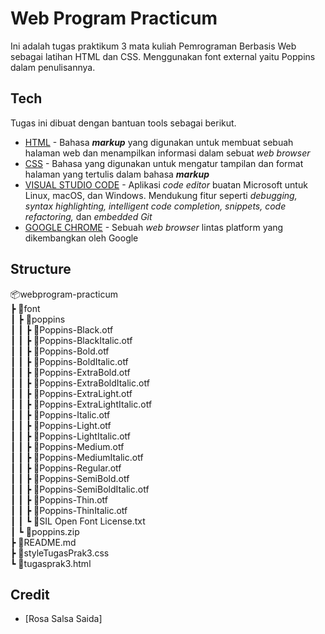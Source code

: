 # Web Program Practicum

Ini adalah tugas praktikum 3 mata kuliah Pemrograman Berbasis Web sebagai latihan HTML dan CSS. Menggunakan font external yaitu Poppins dalam penulisannya.

## Tech

Tugas ini dibuat dengan bantuan tools sebagai berikut.
- [HTML](https://developer.mozilla.org/en-US/docs/Web/HTML) - Bahasa ***markup*** yang digunakan untuk membuat sebuah halaman web dan menampilkan informasi dalam sebuat *web browser*
- [CSS](https://developer.mozilla.org/en-US/docs/Web/CSS) - Bahasa yang digunakan untuk mengatur tampilan dan format halaman yang tertulis dalam bahasa ***markup***
- [VISUAL STUDIO CODE](https://code.visualstudio.com/) - Aplikasi *code editor* buatan Microsoft untuk Linux, macOS, dan Windows. Mendukung fitur seperti *debugging, syntax highlighting, intelligent code completion, snippets, code refactoring,* dan *embedded Git*
- [GOOGLE CHROME](https://www.google.com/chrome/) - Sebuah *web browser* lintas platform yang dikembangkan oleh Google

## Structure

📦webprogram-practicum  
 ┣ 📂font  
 ┃ ┣ 📂poppins  
 ┃ ┃ ┣ 📜Poppins-Black.otf  
 ┃ ┃ ┣ 📜Poppins-BlackItalic.otf  
 ┃ ┃ ┣ 📜Poppins-Bold.otf  
 ┃ ┃ ┣ 📜Poppins-BoldItalic.otf  
 ┃ ┃ ┣ 📜Poppins-ExtraBold.otf  
 ┃ ┃ ┣ 📜Poppins-ExtraBoldItalic.otf  
 ┃ ┃ ┣ 📜Poppins-ExtraLight.otf  
 ┃ ┃ ┣ 📜Poppins-ExtraLightItalic.otf  
 ┃ ┃ ┣ 📜Poppins-Italic.otf  
 ┃ ┃ ┣ 📜Poppins-Light.otf  
 ┃ ┃ ┣ 📜Poppins-LightItalic.otf  
 ┃ ┃ ┣ 📜Poppins-Medium.otf  
 ┃ ┃ ┣ 📜Poppins-MediumItalic.otf  
 ┃ ┃ ┣ 📜Poppins-Regular.otf  
 ┃ ┃ ┣ 📜Poppins-SemiBold.otf  
 ┃ ┃ ┣ 📜Poppins-SemiBoldItalic.otf  
 ┃ ┃ ┣ 📜Poppins-Thin.otf  
 ┃ ┃ ┣ 📜Poppins-ThinItalic.otf  
 ┃ ┃ ┗ 📜SIL Open Font License.txt  
 ┃ ┗ 📜poppins.zip  
 ┣ 📜README.md  
 ┣ 📜styleTugasPrak3.css  
 ┗ 📜tugasprak3.html

## Credit

- [Rosa Salsa Saida]
